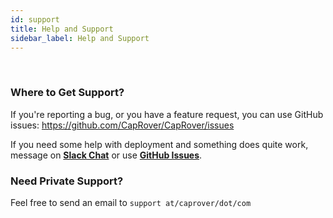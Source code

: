 ```yaml
---
id: support
title: Help and Support
sidebar_label: Help and Support
---
```


<br/>

### Where to Get Support?

If you're reporting a bug, or you have a feature request, you can use GitHub issues:
https://github.com/CapRover/CapRover/issues

If you need some help with deployment and something does quite work, message on [**Slack Chat**](https://join.slack.com/t/caprover/shared_invite/enQtNzkzNTUwNjYxNDk1LTAwNDFmZDNiMThkODNhN2IwNzJlNDgyNDYwNDM3YWNkMzA1NmIxNzE5N2RiODlmYjk2NWU0OTI2YTU4N2Q2YzY) or use [**GitHub Issues**](https://github.com/CapRover/CapRover/issues).

### Need Private Support?

Feel free to send an email to `support at/caprover/dot/com`
